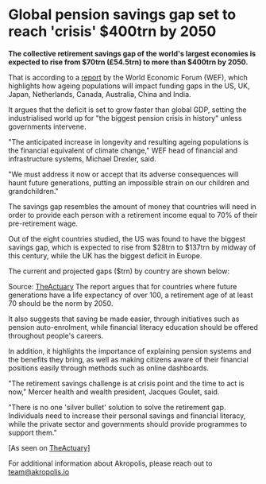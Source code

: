 ﻿# Global pension savings gap set to reach &#39;crisis&#39; $400trn by 2050

**The collective retirement savings gap of the world&#39;s largest economies is expected to rise from $70trn (£54.5trn) to more than $400trn by 2050.**

That is according to a [report](http://www3.weforum.org/docs/WEF_White_Paper_We_Will_Live_to_100.pdf) by the World Economic Forum (WEF), which highlights how ageing populations will impact funding gaps in the US, UK, Japan, Netherlands, Canada, Australia, China and India.

It argues that the deficit is set to grow faster than global GDP, setting the industrialised world up for &quot;the biggest pension crisis in history&quot; unless governments intervene.

&quot;The anticipated increase in longevity and resulting ageing populations is the financial equivalent of climate change,&quot; WEF head of financial and infrastructure systems, Michael Drexler, said.

&quot;We must address it now or accept that its adverse consequences will haunt future generations, putting an impossible strain on our children and grandchildren.&quot;

The savings gap resembles the amount of money that countries will need in order to provide each person with a retirement income equal to 70% of their pre-retirement wage.

Out of the eight countries studied, the US was found to have the biggest savings gap, which is expected to rise from $28trn to $137trn by midway of this century, while the UK has the biggest deficit in Europe.

The current and projected gaps ($trn) by country are shown below:

Source: [TheActuary](http://www.theactuary.com/news/2017/05/global-pension-funding-gap-set-to-reach-crisis-400trn-by-2050/) The report argues that for countries where future generations have a life expectancy of over 100, a retirement age of at least 70 should be the norm by 2050.

It also suggests that saving be made easier, through initiatives such as pension auto-enrolment, while financial literacy education should be offered throughout people&#39;s careers.

In addition, it highlights the importance of explaining pension systems and the benefits they bring, as well as making citizens aware of their financial positions easily through methods such as online dashboards.

&quot;The retirement savings challenge is at crisis point and the time to act is now,&quot; Mercer health and wealth president, Jacques Goulet, said.

&quot;There is no one &#39;silver bullet&#39; solution to solve the retirement gap. Individuals need to increase their personal savings and financial literacy, while the private sector and governments should provide programmes to support them.&quot;

[As seen on [TheActuary](http://www.theactuary.com/news/2017/05/global-pension-funding-gap-set-to-reach-crisis-400trn-by-2050/)]

For additional information about Akropolis, please reach out to [team@akropolis.io](mailto:team@akropolis.io)
